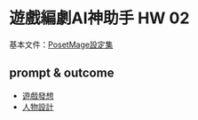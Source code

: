 # 遊戲編劇AI神助手 HW 02


基本文件：[PosetMage設定集](https://shinra.posetmage.com/Grimoire/PosetMage/)

## prompt & outcome
* [遊戲發想](./Task01.md)
* [人物設計](./Task02.md)